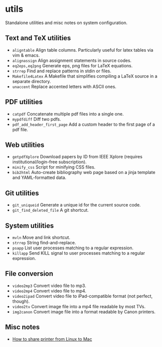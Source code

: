 utils
=====

Standalone utilities and misc notes on system configuration.

## Text and TeX utilities

* `aligntable`                   Align table columns. Particularly useful for latex tables via vim & emacs.
* `alignassign`                  Align assignment statements in source codes.
* `eq2eps,eq2png`                Generate eps, png files for LaTeX equations.
* `strrep`                       Find and replace patterns in stdin or files.
* `Makefile4Latex`               A Makefile that simplifies compiling a LaTeX source in a separate directory.
* `unaccent`                     Replace accented letters with ASCII ones.

## PDF utilities
* `catpdf`                       Concatenate multiple pdf files into a single one.
* `mypdfdiff`                    Diff two pdfs.
* `pdf_add_header_first_page`    Add a custom header to the first page of a pdf file.

## Web utilities

* `getpdfXplore`                 Download papers by ID from IEEE Xplore (requires institutional/login-free subscription).
* `minify_css`                   Script for minifying CSS files.
* `bib2html`                     Auto-create bibliography web page based on a jinja template and YAML-formatted data.

## Git utilities

* `git_uniqueid`                 Generate a unique id for the current source code.
* `git_find_deleted_file`        A git shortcut.

## System utilities

* `mvln`                         Move and link shortcut.
* `strrep`                       String find-and-replace.
* `psapp`                        List user processes matching to a regular expression.
* `killapp`                      Send KILL signal to user processes matching to a regular expression.

## File conversion

* `video2mp3`                    Convert video file to mp3.
* `video2mp4`                    Convert video file to mp4.
* `video2ipad`                   Convert video file to iPad-compatible format (not perfect, though).
* `video2tv`                     Convert image file into a mp4 file readable by most TVs.
* `img2canon`                    Convert image file into a format readable by Canon printers.

## Misc notes

* [How to share printer from Linux to Mac](notes/LinuxToMacPrinterShare.md) 




